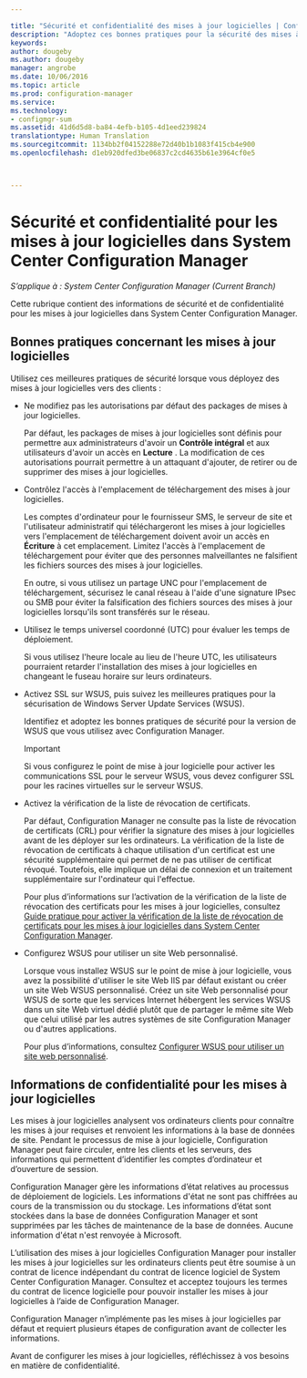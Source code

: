 ```yaml
---

title: "Sécurité et confidentialité des mises à jour logicielles | Configuration Manager"
description: "Adoptez ces bonnes pratiques pour la sécurité des mises à jour logicielles et découvrez comment Configuration Manager gère les informations de confidentialité."
keywords: 
author: dougeby
ms.author: dougeby
manager: angrobe
ms.date: 10/06/2016
ms.topic: article
ms.prod: configuration-manager
ms.service: 
ms.technology:
- configmgr-sum
ms.assetid: 41d6d5d8-ba84-4efb-b105-4d1eed239824
translationtype: Human Translation
ms.sourcegitcommit: 1134bb2f04152288e72d40b1b1083f415cb4e900
ms.openlocfilehash: d1eb920dfed3be06837c2cd4635b61e3964cf0e5



---
```

# <a name="security-and-privacy-for-software-updates-in-system-center-configuration-manager"></a>Sécurité et confidentialité pour les mises à jour logicielles dans System Center Configuration Manager

*S’applique à : System Center Configuration Manager (Current Branch)*

Cette rubrique contient des informations de sécurité et de confidentialité pour les mises à jour logicielles dans System Center Configuration Manager.  

##  <a name="a-namebkmksecurityhardwareinventorya-security-best-practices-for-software-updates"></a><a name="BKMK_Security_HardwareInventory"></a> Bonnes pratiques concernant les mises à jour logicielles  
 Utilisez ces meilleures pratiques de sécurité lorsque vous déployez des mises à jour logicielles vers des clients :  

-   Ne modifiez pas les autorisations par défaut des packages de mises à jour logicielles.  

     Par défaut, les packages de mises à jour logicielles sont définis pour permettre aux administrateurs d'avoir un **Contrôle intégral** et aux utilisateurs d'avoir un accès en **Lecture** . La modification de ces autorisations pourrait permettre à un attaquant d'ajouter, de retirer ou de supprimer des mises à jour logicielles.  

-   Contrôlez l'accès à l'emplacement de téléchargement des mises à jour logicielles.  

     Les comptes d'ordinateur pour le fournisseur SMS, le serveur de site et l'utilisateur administratif qui téléchargeront les mises à jour logicielles vers l'emplacement de téléchargement doivent avoir un accès en **Écriture** à cet emplacement. Limitez l'accès à l'emplacement de téléchargement pour éviter que des personnes malveillantes ne falsifient les fichiers sources des mises à jour logicielles.  

     En outre, si vous utilisez un partage UNC pour l'emplacement de téléchargement, sécurisez le canal réseau à l'aide d'une signature IPsec ou SMB pour éviter la falsification des fichiers sources des mises à jour logicielles lorsqu'ils sont transférés sur le réseau.  

-   Utilisez le temps universel coordonné (UTC) pour évaluer les temps de déploiement.  

     Si vous utilisez l'heure locale au lieu de l'heure UTC, les utilisateurs pourraient retarder l'installation des mises à jour logicielles en changeant le fuseau horaire sur leurs ordinateurs.  

-   Activez SSL sur WSUS, puis suivez les meilleures pratiques pour la sécurisation de Windows Server Update Services (WSUS).  

     Identifiez et adoptez les bonnes pratiques de sécurité pour la version de WSUS que vous utilisez avec Configuration Manager.  

    > [!IMPORTANT]  
    >  Si vous configurez le point de mise à jour logicielle pour activer les communications SSL pour le serveur WSUS, vous devez configurer SSL pour les racines virtuelles sur le serveur WSUS.  

-   Activez la vérification de la liste de révocation de certificats.  

     Par défaut, Configuration Manager ne consulte pas la liste de révocation de certificats (CRL) pour vérifier la signature des mises à jour logicielles avant de les déployer sur les ordinateurs. La vérification de la liste de révocation de certificats à chaque utilisation d'un certificat est une sécurité supplémentaire qui permet de ne pas utiliser de certificat révoqué. Toutefois, elle implique un délai de connexion et un traitement supplémentaire sur l'ordinateur qui l'effectue.  

     Pour plus d’informations sur l’activation de la vérification de la liste de révocation des certificats pour les mises à jour logicielles, consultez [Guide pratique pour activer la vérification de la liste de révocation de certificats pour les mises à jour logicielles dans System Center Configuration Manager](../get-started/manage-settings-for-software-updates.md#crl-checking-for-software-updates).  

-   Configurez WSUS pour utiliser un site Web personnalisé.  

     Lorsque vous installez WSUS sur le point de mise à jour logicielle, vous avez la possibilité d'utiliser le site Web IIS par défaut existant ou créer un site Web WSUS personnalisé. Créez un site Web personnalisé pour WSUS de sorte que les services Internet hébergent les services WSUS dans un site Web virtuel dédié plutôt que de partager le même site Web que celui utilisé par les autres systèmes de site Configuration Manager ou d'autres applications.  

     Pour plus d’informations, consultez [Configurer WSUS pour utiliser un site web personnalisé](plan-for-software-updates.md#BKMK_CustomWebSite).  

##  <a name="a-namebkmkprivacyhardwareinventorya-privacy-information-for-software-updates"></a><a name="BKMK_Privacy_HardwareInventory"></a> Informations de confidentialité pour les mises à jour logicielles  
 Les mises à jour logicielles analysent vos ordinateurs clients pour connaître les mises à jour requises et renvoient les informations à la base de données de site. Pendant le processus de mise à jour logicielle, Configuration Manager peut faire circuler, entre les clients et les serveurs, des informations qui permettent d’identifier les comptes d’ordinateur et d’ouverture de session.  

 Configuration Manager gère les informations d’état relatives au processus de déploiement de logiciels. Les informations d'état ne sont pas chiffrées au cours de la transmission ou du stockage. Les informations d’état sont stockées dans la base de données Configuration Manager et sont supprimées par les tâches de maintenance de la base de données. Aucune information d'état n'est renvoyée à Microsoft.  

 L’utilisation des mises à jour logicielles Configuration Manager pour installer les mises à jour logicielles sur les ordinateurs clients peut être soumise à un contrat de licence indépendant du contrat de licence logiciel de System Center Configuration Manager. Consultez et acceptez toujours les termes du contrat de licence logicielle pour pouvoir installer les mises à jour logicielles à l’aide de Configuration Manager.  

 Configuration Manager n’implémente pas les mises à jour logicielles par défaut et requiert plusieurs étapes de configuration avant de collecter les informations.  

 Avant de configurer les mises à jour logicielles, réfléchissez à vos besoins en matière de confidentialité.  



<!--HONumber=Nov16_HO1-->


